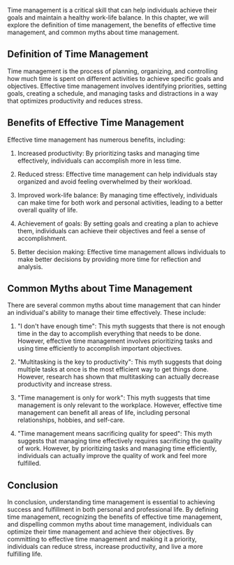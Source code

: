 
Time management is a critical skill that can help individuals achieve their goals and maintain a healthy work-life balance. In this chapter, we will explore the definition of time management, the benefits of effective time management, and common myths about time management.

Definition of Time Management
-----------------------------

Time management is the process of planning, organizing, and controlling how much time is spent on different activities to achieve specific goals and objectives. Effective time management involves identifying priorities, setting goals, creating a schedule, and managing tasks and distractions in a way that optimizes productivity and reduces stress.

Benefits of Effective Time Management
-------------------------------------

Effective time management has numerous benefits, including:

1. Increased productivity: By prioritizing tasks and managing time effectively, individuals can accomplish more in less time.

2. Reduced stress: Effective time management can help individuals stay organized and avoid feeling overwhelmed by their workload.

3. Improved work-life balance: By managing time effectively, individuals can make time for both work and personal activities, leading to a better overall quality of life.

4. Achievement of goals: By setting goals and creating a plan to achieve them, individuals can achieve their objectives and feel a sense of accomplishment.

5. Better decision making: Effective time management allows individuals to make better decisions by providing more time for reflection and analysis.

Common Myths about Time Management
----------------------------------

There are several common myths about time management that can hinder an individual's ability to manage their time effectively. These include:

1. "I don't have enough time": This myth suggests that there is not enough time in the day to accomplish everything that needs to be done. However, effective time management involves prioritizing tasks and using time efficiently to accomplish important objectives.

2. "Multitasking is the key to productivity": This myth suggests that doing multiple tasks at once is the most efficient way to get things done. However, research has shown that multitasking can actually decrease productivity and increase stress.

3. "Time management is only for work": This myth suggests that time management is only relevant to the workplace. However, effective time management can benefit all areas of life, including personal relationships, hobbies, and self-care.

4. "Time management means sacrificing quality for speed": This myth suggests that managing time effectively requires sacrificing the quality of work. However, by prioritizing tasks and managing time efficiently, individuals can actually improve the quality of work and feel more fulfilled.

Conclusion
----------

In conclusion, understanding time management is essential to achieving success and fulfillment in both personal and professional life. By defining time management, recognizing the benefits of effective time management, and dispelling common myths about time management, individuals can optimize their time management and achieve their objectives. By committing to effective time management and making it a priority, individuals can reduce stress, increase productivity, and live a more fulfilling life.
